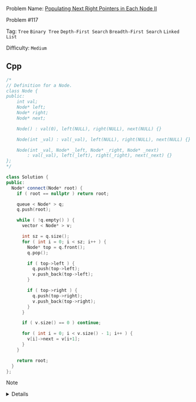 Problem Name: [Populating Next Right Pointers in Each Node II](https://leetcode.com/problems/populating-next-right-pointers-in-each-node-ii/description/)

Problem #117

Tag: `Tree` `Binary Tree` `Depth-First Search` `Breadth-First Search` `Linked List`

Difficulty: `Medium`

## Cpp

```cpp
/*
// Definition for a Node.
class Node {
public:
    int val;
    Node* left;
    Node* right;
    Node* next;

    Node() : val(0), left(NULL), right(NULL), next(NULL) {}

    Node(int _val) : val(_val), left(NULL), right(NULL), next(NULL) {}

    Node(int _val, Node* _left, Node* _right, Node* _next)
        : val(_val), left(_left), right(_right), next(_next) {}
};
*/

class Solution {
public:
  Node* connect(Node* root) {
    if ( root == nullptr ) return root;

    queue < Node* > q;
    q.push(root);

    while ( !q.empty() ) {
      vector < Node* > v;

      int sz = q.size();
      for ( int i = 0; i < sz; i++ ) {
        Node* top = q.front();
        q.pop();

        if ( top->left ) {
          q.push(top->left);
          v.push_back(top->left);
        }

        if ( top->right ) {
          q.push(top->right);
          v.push_back(top->right);
        }
      }

      if ( v.size() == 0 ) continue;

      for ( int i = 0; i < v.size() - 1; i++ ) {
        v[i]->next = v[i+1];
      }
    }

    return root;
  }
};
```

> [!NOTE]
>
> <details>
>   <li>Use Breath-First Search</li>
>   <li>While visiting level-order, join every nodes <code>next</code> to their right node</li>
> </details>
